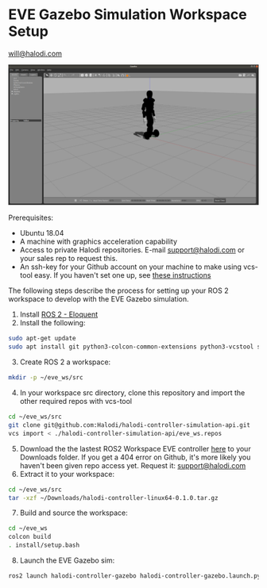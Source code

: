 # EVE Gazebo Simulation Workspace Setup
will@halodi.com

![eve_gazebo](./images/eve_gazebo_sim_ss.png)

Prerequisites:
* Ubuntu 18.04
* A machine with graphics acceleration capability
* Access to private Halodi repositories. E-mail support@halodi.com or your sales rep to request this.
* An ssh-key for your Github account on your machine to make using vcs-tool easy. If you haven't set one up, see [these instructions](https://help.github.com/en/github/authenticating-to-github/generating-a-new-ssh-key-and-adding-it-to-the-ssh-agent)

The following steps describe the process for setting up your ROS 2 workspace to
develop with the EVE Gazebo simulation.

1. Install [ROS 2 - Eloquent](https://index.ros.org/doc/ros2/Installation/Eloquent/)
2. Install the following:
  ```bash
  sudo apt-get update
  sudo apt install git python3-colcon-common-extensions python3-vcstool swig3.0 xsltproc ros-eloquent-gazebo-ros-pkgs
  ```
3. Create ROS 2 a workspace:
  ```bash
  mkdir -p ~/eve_ws/src
  ```
4. In your workspace src directory, clone this repository and import the other required repos with vcs-tool
  ```bash
  cd ~/eve_ws/src
  git clone git@github.com:Halodi/halodi-controller-simulation-api.git
  vcs import < ./halodi-controller-simulation-api/eve_ws.repos
  ```
5. Download the the lastest ROS2 Workspace EVE controller [here](https://github.com/Halodi/halodi-controller-build-system/releases/download/v0.2.0-ROS2/halodi-controller-linux64-0.1.0.tar.gz) to your Downloads folder. If you get a 404 error on Github, it's more likely you haven't been given repo access yet. Request it: support@halodi.com
6. Extract it to your workspace:
  ```bash
  cd ~/eve_ws/src
  tar -xzf ~/Downloads/halodi-controller-linux64-0.1.0.tar.gz
  ````
7. Build and source the workspace:
  ```bash
  cd ~/eve_ws
  colcon build
  . install/setup.bash
  ```
8. Launch the EVE Gazebo sim:
```bash
ros2 launch halodi-controller-gazebo halodi-controller-gazebo.launch.py
```
